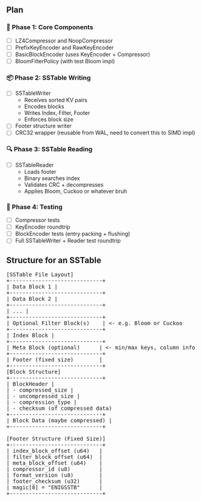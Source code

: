 ## Plan

### 🔧 Phase 1: Core Components

- [ ] LZ4Compressor and NoopCompressor
- [ ] PrefixKeyEncoder and RawKeyEncoder
- [ ] BasicBlockEncoder (uses KeyEncoder + Compressor)
- [ ] BloomFilterPolicy (with test Bloom impl)

### 📦 Phase 2: SSTable Writing

- [ ] SSTableWriter
    - Receives sorted KV pairs
    - Encodes blocks
    - Writes Index, Filter, Footer
    - Enforces block size
- [ ] Footer structure writer
- [ ] CRC32 wrapper (reusable from WAL, need to convert this to SIMD impl)

### 🔍 Phase 3: SSTable Reading

- [ ] SSTableReader
    - Loads footer
    - Binary searches index
    - Validates CRC + decompresses
    - Applies Bloom, Cuckoo or whatever bruh

### 🧪 Phase 4: Testing

- [ ] Compressor tests
- [ ] KeyEncoder roundtrip
- [ ] BlockEncoder tests (entry packing + flushing)
- [ ] Full SSTableWriter + Reader test roundtrip

## Structure for an SSTable

<pre>
[SSTable File Layout]
+-----------------------------+
| Data Block 1 |
+-----------------------------+
| Data Block 2 |
+-----------------------------+
| ... |
+-----------------------------+
| Optional Filter Block(s)    | <- e.g. Bloom or Cuckoo
+-----------------------------+
| Index Block |
+-----------------------------+
| Meta Block (optional)      | <- min/max keys, column info
+-----------------------------+
| Footer (fixed size)        |
+-----------------------------+
[Block Structure]
+-----------------------------+
| BlockHeader |
| - compressed_size |
| - uncompressed_size |
| - compression_type |
| - checksum (of compressed data)
+-----------------------------+
| Block Data (maybe compressed) |
+-----------------------------+

[Footer Structure (Fixed Size)]
+-----------------------------+
| index_block_offset (u64)   |
| filter_block_offset (u64)  |
| meta_block_offset (u64)    |
| compressor_id (u8)         |
| format_version (u8)        |
| footer_checksum (u32)      |
| magic[8] = "ENIGSSTB"      |
+-----------------------------+
</pre>
